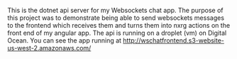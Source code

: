 This is the dotnet api server for my Websockets chat app. The purpose of this project was to demonstrate being able to send websockets messages to the frontend which receives them and turns them into nxrg actions on the front end of my angular app. The api is running on a droplet (vm) on Digital Ocean. You can see the app running at http://wschatfrontend.s3-website-us-west-2.amazonaws.com/

